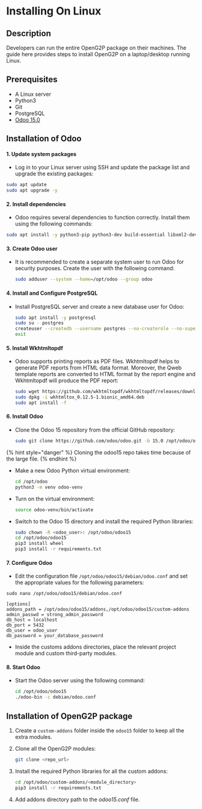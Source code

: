 # Installing On Linux

## Description

Developers can run the entire OpenG2P package on their machines. The guide here provides steps to install OpenG2P on a laptop/desktop running Linux.

## Prerequisites

* A Linux server
* Python3
* Git
* PostgreSQL
* [Odoo 15.0](https://www.odoo.com/documentation/15.0/administration/install/install.html#installing-odoo)

## Installation of Odoo

#### 1. Update system packages

* Log in to your Linux server using SSH and update the package list and upgrade the existing packages:

```bash
sudo apt update
sudo apt upgrade -y
```

#### 2. Install dependencies

* Odoo requires several dependencies to function correctly. Install them using the following commands:

```bash
sudo apt install -y python3-pip python3-dev build-essential libxml2-dev libxslt1-dev libevent-dev libsasl2-dev libldap2-dev libpq-dev libjpeg-dev zlib1g-dev libfreetype6-dev liblcms2-dev libwebp-dev libopenjp2-7-dev libtiff5-dev libffi-dev nodejs npm
```

#### 3. Create Odoo user

*   It is recommended to create a separate system user to run Odoo for security purposes. Create the user with the following command:

    ```bash
    sudo adduser --system --home=/opt/odoo --group odoo
    ```

#### 4. Install and Configure PostgreSQL

*   Install PostgreSQL server and create a new database user for Odoo:

    ```bash
    sudo apt install -y postgresql
    sudo su - postgres
    createuser --createdb --username postgres --no-createrole --no-superuser --pwprompt odoo_user
    exit
    ```

#### 5. Install Wkhtmltopdf <a href="#docs-internal-guid-f8d8e15e-7fff-3872-8a9f-bfbb05735977" id="docs-internal-guid-f8d8e15e-7fff-3872-8a9f-bfbb05735977"></a>

*   Odoo supports printing reports as PDF files. Wkhtmltopdf helps to generate PDF reports from HTML data format. Moreover, the Qweb template reports are converted to HTML format by the report engine and Wkhtmltopdf will produce the PDF report:

    ```bash
    sudo wget https://github.com/wkhtmltopdf/wkhtmltopdf/releases/download/0.12.5/wkhtmltox_0.12.5-1.bionic_amd64.deb
    sudo dpkg -i wkhtmltox_0.12.5-1.bionic_amd64.deb
    sudo apt install -f
    ```

#### 6. Install Odoo

*   Clone the Odoo 15 repository from the official GitHub repository:

    ```bash
    sudo git clone https://github.com/odoo/odoo.git -b 15.0 /opt/odoo/odoo15
    ```

{% hint style="danger" %}
Cloning the odoo15 repo takes time because of the large file.
{% endhint %}

*   Make a new Odoo Python virtual environment:

    ```bash
    cd /opt/odoo
    python3 -m venv odoo-venv
    ```
*   Turn on the virtual environment:

    ```bash
    source odoo-venv/bin/activate
    ```
*   Switch to the Odoo 15 directory and install the required Python libraries:

    ```bash
    sudo chown -R <odoo_user>: /opt/odoo/odoo15
    cd /opt/odoo/odoo15
    pip3 install wheel
    pip3 install -r requirements.txt
    ```

#### 7. Configure Odoo

* Edit the configuration file `/opt/odoo/odoo15/debian/odoo.conf` and set the appropriate values for the following parameters:

```
sudo nano /opt/odoo/odoo15/debian/odoo.conf
```

```
[options]
addons_path = /opt/odoo/odoo15/addons,/opt/odoo/odoo15/custom-addons
admin_passwd = strong_admin_password
db_host = localhost
db_port = 5432
db_user = odoo_user
db_password = your_database_password
```

* Inside the customs addons directories, place the relevant project module and custom third-party modules.

#### 8. Start Odoo

*   Start the Odoo server using the following command:

    ```bash
    cd /opt/odoo/odoo15
    ./odoo-bin -c debian/odoo.conf
    ```

## Installation of OpenG2P package

1. Create a `custom-addons` folder inside the `odoo15` folder to keep all the extra modules.
2.  Clone all the OpenG2P modules:

    ```bash
    git clone <repo_url>
    ```
3.  Install the required Python libraries for all the custom addons:

    ```bash
    cd /opt/odoo/custom-addons/<module_directory>
    pip3 install -r requirements.txt
    ```
4. Add addons directory path to the _odoo15.conf_ file.
